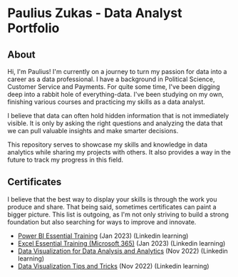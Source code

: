# Paulius Zukas - Data Analyst Portfolio

## About

Hi, I'm Paulius! I'm currently on a journey to turn my passion for data into a career as a data professional. I have a background in Political Science, Customer Service and Payments. For quite some time, I've been digging deep into a rabbit hole of everything-data. I've been studying on my own, finishing various courses and practicing my skills as a data analyst.

I believe that data can often hold hidden information that is not immediately visible. It is only by asking the right questions and analyzing the data that we can pull valuable insights and make smarter decisions.

This repository serves to showcase my skills and knowledge in data analytics while sharing my projects with others. It also provides a way in the future to track my progress in this field.


## Certificates
I believe that the best way to display your skills is through the work you produce and share. That being said, sometimes certificates can paint a bigger picture. This list is outgoing, as I'm not only striving to build a strong foundation but also searching for ways to improve and innovate.

- [Power BI Essential Training](https://drive.google.com/file/d/1ajLlp4Y87nu15yESQBddONgrY4nLM2E7/view?usp=sharing) (Jan 2023) (Linkedin learning)
- [Excel Essential Training (Microsoft 365)](https://drive.google.com/file/d/1OcfLl0hBgJprQshkKSIsY21P_HwVrbEI/view?usp=sharing) (Jan 2023) (Linkedin learning)
- [Data Visualization for Data Analysis and Analytics](https://drive.google.com/file/d/1PaakFriC5wFw0G3GEVggXk_mR8LzneT1/view?usp=sharing) (Nov 2022) (Linkedin learning)
- [Data Visualization Tips and Tricks](https://drive.google.com/file/d/1c4a5gsKYJQWJTZIoaHAQ4KX6bAR5ii4C/view?usp=sharing) (Nov 2022) (Linkedin learning)
